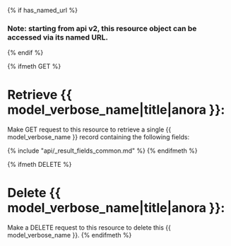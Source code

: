 {% if has_named_url %}

### Note: starting from api v2, this resource object can be accessed via its named URL.

{% endif %}

{% ifmeth GET %}

# Retrieve {{ model_verbose_name|title|anora }}:

Make GET request to this resource to retrieve a single {{ model_verbose_name }}
record containing the following fields:

{% include "api/_result_fields_common.md" %}
{% endifmeth %}

{% ifmeth DELETE %}

# Delete {{ model_verbose_name|title|anora }}:

Make a DELETE request to this resource to delete this {{ model_verbose_name }}.
{% endifmeth %}
